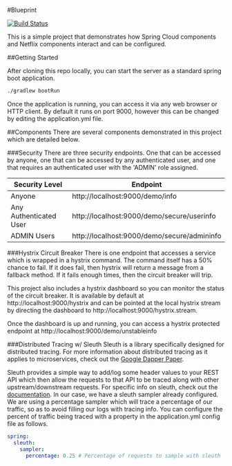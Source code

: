 #Blueprint

[![Build Status](https://travis-ci.org/chadjnsn/blueprint.svg?branch=master)](https://travis-ci.org/chadjnsn/blueprint)

This is a simple project that demonstrates how Spring Cloud components and Netflix components interact and can be configured.

##Getting Started

After cloning this repo locally, you can start the server as a standard spring boot application.
```bash
./gradlew bootRun
```

Once the application is running, you can access it via any web browser or HTTP client. By default it runs on port 9000, however this can be changed by editing the application.yml file.

##Components
There are several components demonstrated in this project which are detailed below.

###Security
There are three security endpoints. One that can be accessed by anyone, one that can be accessed by any authenticated user, and one that requires an authenticated user with the 'ADMIN' role assigned.

| Security Level  | Endpoint |
| ------------- | ------------- |
| Anyone  | http://localhost:9000/demo/info  |
| Any Authenticated User  | http://localhost:9000/demo/secure/userinfo  |
| ADMIN Users  | http://localhost:9000/demo/secure/admininfo  |

###Hystrix Circuit Breaker
There is one endpoint that accesses a service which is wrapped in a hystrix command. The command itself has a 50% chance to fail. If it does fail, then hystrix will return a message from a fallback method. If it fails enough times, then the circuit breaker will trip.

This project also includes a hystrix dashboard so you can monitor the status of the circuit breaker. It is available by default at http://localhost:9000/hystrix and can be pointed at the local hystrix stream by directing the dashboard to http://localhost:9000/hystrix.stream.

Once the dashboard is up and running, you can access a hystrix protected endpoint at http://localhost:9000/demo/unstableinfo

###Distributed Tracing w/ Sleuth
Sleuth is a library specifically designed for distributed tracing. For more information about distributed tracing as it applies to microservices, check out the [Google Dapper Paper](http://research.google.com/pubs/pub36356.html).

Sleuth provides a simple way to add/log some header values to your REST API which then allow the requests to that API to be traced along with other upstream/downstream requests. For specific info on sleuth, check out the [documentation](http://cloud.spring.io/spring-cloud-sleuth/). In our case, we have a sleuth sampler already configured. We are using a percentage sampler which will trace a percentage of our traffic, so as to avoid filling our logs with tracing info. You can configure the percent of traffic being traced with a property in the application.yml config file as follows.

```yml
spring:
  sleuth:
    sampler:
      percentage: 0.25 # Percentage of requests to sample with sleuth
```

